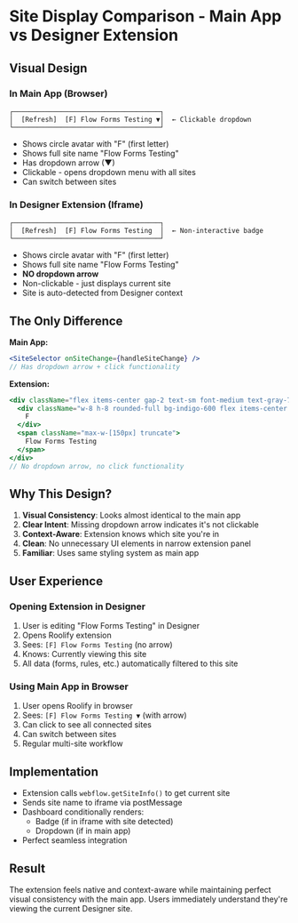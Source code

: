 # Site Display Comparison - Main App vs Designer Extension

## Visual Design

### In Main App (Browser)
```
┌─────────────────────────────────────┐
│  [Refresh]  [F] Flow Forms Testing ▼│  ← Clickable dropdown
└─────────────────────────────────────┘
```
- Shows circle avatar with "F" (first letter)
- Shows full site name "Flow Forms Testing"
- Has dropdown arrow (▼)
- Clickable - opens dropdown menu with all sites
- Can switch between sites

### In Designer Extension (Iframe)
```
┌─────────────────────────────────────┐
│  [Refresh]  [F] Flow Forms Testing  │  ← Non-interactive badge
└─────────────────────────────────────┘
```
- Shows circle avatar with "F" (first letter)
- Shows full site name "Flow Forms Testing"
- **NO dropdown arrow**
- Non-clickable - just displays current site
- Site is auto-detected from Designer context

## The Only Difference

**Main App:**
```jsx
<SiteSelector onSiteChange={handleSiteChange} />
// Has dropdown arrow + click functionality
```

**Extension:**
```jsx
<div className="flex items-center gap-2 text-sm font-medium text-gray-700">
  <div className="w-8 h-8 rounded-full bg-indigo-600 flex items-center justify-center text-white font-bold text-xs">
    F
  </div>
  <span className="max-w-[150px] truncate">
    Flow Forms Testing
  </span>
</div>
// No dropdown arrow, no click functionality
```

## Why This Design?

1. **Visual Consistency**: Looks almost identical to the main app
2. **Clear Intent**: Missing dropdown arrow indicates it's not clickable
3. **Context-Aware**: Extension knows which site you're in
4. **Clean**: No unnecessary UI elements in narrow extension panel
5. **Familiar**: Uses same styling system as main app

## User Experience

### Opening Extension in Designer
1. User is editing "Flow Forms Testing" in Designer
2. Opens Roolify extension
3. Sees: `[F] Flow Forms Testing` (no arrow)
4. Knows: Currently viewing this site
5. All data (forms, rules, etc.) automatically filtered to this site

### Using Main App in Browser
1. User opens Roolify in browser
2. Sees: `[F] Flow Forms Testing ▼` (with arrow)
3. Can click to see all connected sites
4. Can switch between sites
5. Regular multi-site workflow

## Implementation

- Extension calls `webflow.getSiteInfo()` to get current site
- Sends site name to iframe via postMessage
- Dashboard conditionally renders:
  - Badge (if in iframe with site detected)
  - Dropdown (if in main app)
- Perfect seamless integration

## Result

The extension feels native and context-aware while maintaining perfect visual consistency with the main app. Users immediately understand they're viewing the current Designer site.





